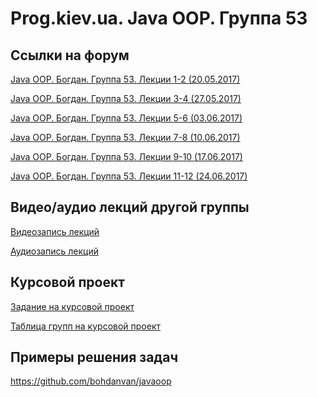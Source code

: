 Prog.kiev.ua. Java OOP. Группа 53
===

## Cсылки на форум

[Java OOP. Богдан. Группа 53. Лекции 1-2 (20.05.2017)](https://prog.kiev.ua/forum/index.php/topic,2922.0.html)

[Java OOP. Богдан. Группа 53. Лекции 3-4 (27.05.2017)](https://prog.kiev.ua/forum/index.php/topic,2938.0.html)

[Java OOP. Богдан. Группа 53. Лекции 5-6 (03.06.2017)](https://prog.kiev.ua/forum/index.php/topic,2952.0.html)

[Java OOP. Богдан. Группа 53. Лекции 7-8 (10.06.2017)](https://prog.kiev.ua/forum/index.php/topic,2961.0.html)

[Java OOP. Богдан. Группа 53. Лекции 9-10 (17.06.2017)](https://prog.kiev.ua/forum/index.php/topic,2975.0.html)

[Java OOP. Богдан. Группа 53. Лекции 11-12 (24.06.2017)](https://prog.kiev.ua/forum/index.php/topic,2986.0.html)

## Видео/аудио лекций другой группы

[Видеозапись лекций](https://mega.nz/#F!fI9ACBqB)

[Аудиозапись лекций](https://mega.nz/#F!iIUhgL5T)

## Курсовой проект

[Задание на курсовой проект](https://docs.google.com/document/d/1BD_RtdtKI4MZylI_UGOGdE8_d2CZTZnfVCWwirvSVbU/edit)

[Таблица групп на курсовой проект](https://docs.google.com/spreadsheets/d/1zWUvJnwnuZmH_79cadjYOuF8_xR8EWCp5CtJLOwv450/edit)

## Примеры решения задач

https://github.com/bohdanvan/javaoop
